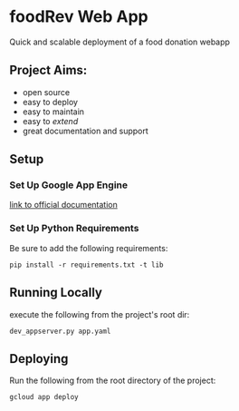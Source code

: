 # foodRev Web App

Quick and scalable deployment of a food donation webapp

## Project Aims:

 - open source
 - easy to deploy
 - easy to maintain
 - easy to _extend_
 - great documentation and support
 
## Setup
 
### Set Up Google App Engine

[link to official documentation](https://cloud.google.com/appengine/docs/standard/python/getting-started/python-standard-env)

### Set Up Python Requirements

Be sure to add the following requirements:

`pip install -r requirements.txt -t lib`

## Running Locally

execute the following from the project's root dir:

`dev_appserver.py app.yaml`

## Deploying

Run the following from the root directory of the project:

`gcloud app deploy`


